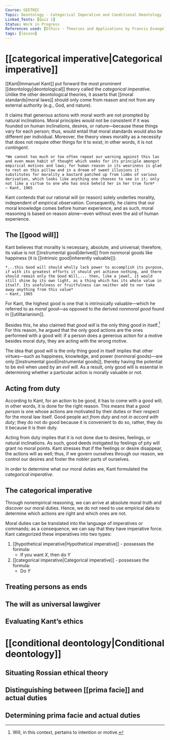 ```yaml
---
Course: GEETHIC
Topic: Deontology - Categorical Imperative and Conditional Deontology
Linked_Tests: [Quiz 1]
Status: Work in Progress
References used: [Ethics - Theories and Applications by Francis Evangelista and Napoleon Mabaquiao Jr. (Chapter 4)]
tags: [lesson]
---
```


# [[categorical imperative|Categorical imperative]]

[[Kant|Immanuel Kant]] put forward the most prominent [[deontology|deontological]] theory called the *categorical imperative*. Unlike the other deontological theories, it asserts that [[moral standards|moral laws]] should only come from reason and not from any external authority (e.g., God, and nature).

It claims that generous actions with moral worth are not prompted by natural inclinations. Moral principles would not be consistent if it was founded on human inclinations, desires, or nature—because these things vary for each person; thus, would entail that moral standards would also be different per individual. Moreover, the theory views morality as a necessity that does not require other things for it to exist; in other words, it is not *contingent*.

```ad-quote
*We cannot too much or too often repeat our warning against this lax and even mean habit of thought which seeks for its principle amongst empirical motives and laws; for human reason in its weariness is glad to rest on this pillow and in a dream of sweet illusions it substitutes for morality a bastard patched up from limbs of various derivation, which looks like anything one chooses to see in it; only not like a virtue to one who has once beheld her in her true form*
— Kant, 1965
```

Kant contends that our rational will (or reason) solely underlies morality, independent of empirical observation. Consequently, he claims that our moral knowledge comes before human experience, and as such, moral reasoning is based on reason alone—even without even the aid of human experience.

## The [[good will]]

Kant believes that morality is necessary, absolute, and universal; therefore, its value is not [[instrumental good|derived]] from nonmoral goods like happiness (it is [[intrinsic good|inherently valuable]]).

```ad-quote
*...this Good will should wholly lack power to accomplish its purpose, if with its greatest efforts it should yet achieve nothing, and there should remain only the Good Will,... then, like a jewel, it would still shine by its own light, as a thing which has its whole value in itself. Its usefulness or fruitfulness can neither add to nor take away anything from this value*
— Kant, 1965
```

For Kant, the highest good is one that is intrinsically valuable—which he referred to as *moral good*—as opposed to the derived *nonmoral good* found in [[utilitarianism]].

Besides this, he also claimed that *good will* is the only thing good in itself.[^will] For this reason, he argued that the only good actions are the ones performed with a good will: if a person does a generous action for a motive besides moral duty, they are acting with the wrong motive.

The idea that good will is the only thing good in itself implies that other virtues—such as happiness, knowledge, and power (nonmoral goods)—are only [[instrumental good|instrumental goods]], thereby having the potential to be evil when used by an *evil will*. As a result, only good will is essential in determining whether a particular action is morally valuable or not.

## Acting from duty

According to Kant, for an action to be good, it has to come with a good will; in other words, it is done for the right reason. This means that a *good person* is one whose actions are motivated by their duties or their respect for the moral law itself. Good people act *from duty* and not *in accord with duty*; they do not do good because it is convenient to do so, rather, they do it because it is their duty.

Acting from duty implies that it is not done due to desires, feelings, or natural inclinations. As such, good deeds instigated by feelings of pity will grant no moral points. Kant stresses that if the feelings or desire disappear, the actions will as well; thus, if we govern ourselves through our reason, we control our desires and foster the nobler parts of ourselves.

In order to determine what our moral duties are, Kant formulated the *categorical imperative*.

## The categorical imperative

Through nonempirical reasoning, we can arrive at absolute moral truth and discover our moral duties. Hence, we do not need to use empirical data to determine which actions are right and which ones are not.

Moral duties can be translated into the language of imperatives or commands; as a consequence, we can say that they have imperative force. Kant categorized these imperatives into two types:

1. [[hypothetical imperative|Hypothetical imperative]] - possesses the formula:
	- If you want $X$, then do $Y$
2. [[categorical imperative|Categorical imperative]] - possesses the formula:
	- Do $Y$

## Treating persons as ends

## The will as universal lawgiver

## Evaluating Kant’s ethics

# [[conditional deontology|Conditional deontology]]

## Situating Rossian ethical theory

## Distinguishing between [[prima facie]] and actual duties

## Determining prima facie and actual duties

[^will]: Will, in this context, pertains to intention or motive.
